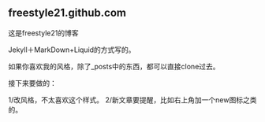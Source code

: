 freestyle21.github.com
---------------

这是freestyle21的博客

Jekyll＋MarkDown+Liquid的方式写的。


如果你喜欢我的风格，除了_posts中的东西，都可以直接clone过去。

接下来要做的：

1/改风格，不太喜欢这个样式。
2/新文章要提醒，比如右上角加一个new图标之类的。
